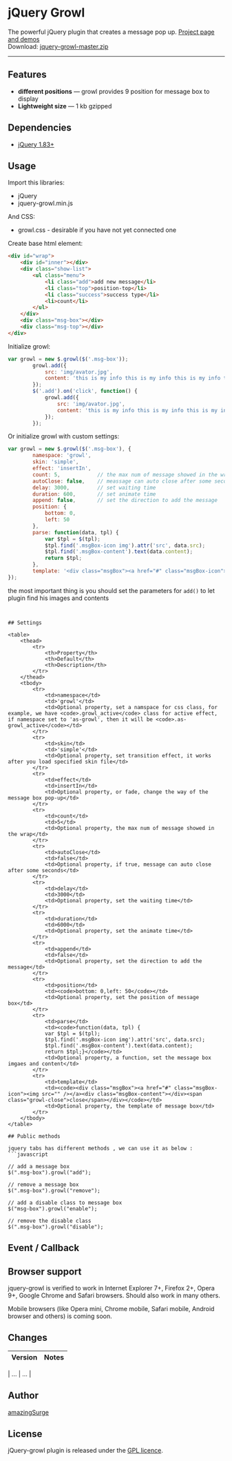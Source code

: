 # jQuery Growl

The powerful jQuery plugin that creates a message pop up. <a href="http://amazingsurge.github.io/jquery-growl/">Project page and demos</a><br />
Download: <a href="https://github.com/amazingSurge/jquery-growl/archive/master.zip">jquery-growl-master.zip</a>

***

## Features

* **different positions** — growl provides 9 position for message box to display
* **Lightweight size** — 1 kb gzipped

## Dependencies
* <a href="http://jquery.com/" target="_blank">jQuery 1.83+</a>


## Usage

Import this libraries:
* jQuery
* jquery-growl.min.js

And CSS:
* growl.css - desirable if you have not yet connected one


Create base html element:
```html
<div id="wrap">
    <div id="inner"></div>
    <div class="show-list">
        <ul class="menu">
            <li class="add">add new message</li>
            <li class="top">position-top</li>
            <li class="success">success type</li>
            <li>count</li>
        </ul>
    </div>
    <div class="msg-box"></div>
    <div class="msg-top"></div>
</div>
```

Initialize growl:
```javascript
var growl = new $.growl($('.msg-box'));
        growl.add({
            src: 'img/avator.jpg',
            content: 'this is my info this is my info this is my info this is my info'
        });
        $('.add').on('click', function() {
            growl.add({
                src: 'img/avator.jpg',
                content: 'this is my info this is my info this is my info this is my info'
            });
        });
```

Or initialize growl with custom settings:
```javascript
var growl = new $.growl($('.msg-box'), {
        namespace: 'growl',
        skin: 'simple',
        effect: 'insertIn',
        count: 5,            // the max num of message showed in the wrap
        autoClose: false,    // meassage can auto close after some seconds
        delay: 3000,         // set waiting time
        duration: 600,       // set animate time
        append: false,       // set the direction to add the message
        position: {
            bottom: 0,
            left: 50
        },
        parse: function(data, tpl) {
            var $tpl = $(tpl);
            $tpl.find('.msgBox-icon img').attr('src', data.src);
            $tpl.find('.msgBox-content').text(data.content);
            return $tpl;
        },
        template: '<div class="msgBox"><a href="#" class="msgBox-icon"><img src="" /></a><div class="msgBox-content"></div><span class="growl-close">close</span></div>'
});
```

the most important thing is you should set the parameters for <code>add()</code> to let plugin find his images and contents

```


## Settings

<table>
    <thead>
        <tr>
            <th>Property</th>
            <th>Default</th>
            <th>Description</th>
        </tr>
    </thead>
    <tbody>
        <tr>
            <td>namespace</td>
            <td>'growl'</td>
            <td>Optional property, set a namspace for css class, for example, we have <code>.growl_active</code> class for active effect, if namespace set to 'as-growl', then it will be <code>.as-growl_active</code></td>
        </tr>
        <tr>
            <td>skin</td>
            <td>'simple'</td>
            <td>Optional property, set transition effect, it works after you load specified skin file</td>
        </tr>
        <tr>
            <td>effect</td>
            <td>insertIn</td>
            <td>Optional property, or fade, change the way of the message box pop-up</td>
        </tr>
        <tr>
            <td>count</td>
            <td>5</td>
            <td>Optional property, the max num of message showed in the wrap</td>
        </tr>
        <tr>
            <td>autoClose</td>
            <td>false</td>
            <td>Optional property, if true, message can auto close after some seconds</td>
        </tr>
        <tr>
            <td>delay</td>
            <td>3000</td>
            <td>Optional property, set the waiting time</td>
        </tr>
        <tr>
            <td>duration</td>
            <td>6000</td>
            <td>Optional property, set the animate time</td>
        </tr>
        <tr>
            <td>append</td>
            <td>false</td>
            <td>Optional property, set the direction to add the message</td>
        </tr>
        <tr>
            <td>position</td>
            <td><code>bottom: 0,left: 50</code></td>
            <td>Optional property, set the position of message box</td>
        </tr>
        <tr>
            <td>parse</td>
            <td><code>function(data, tpl) {
            var $tpl = $(tpl);
            $tpl.find('.msgBox-icon img').attr('src', data.src);
            $tpl.find('.msgBox-content').text(data.content);
            return $tpl;}</code></td>
            <td>Optional property, a function, set the message box imgaes and content</td>
        </tr>
		<tr>
            <td>template</td>
            <td><code><div class="msgBox"><a href="#" class="msgBox-icon"><img src="" /></a><div class="msgBox-content"></div><span class="growl-close">close</span></div></code></td>
            <td>Optional property, the template of message box</td>
        </tr>    
    </tbody>
</table>

## Public methods

jquery tabs has different methods , we can use it as below :
```javascript

// add a message box
$(".msg-box").growl("add");

// remove a message box
$(".msg-box").growl("remove");

// add a disable class to message box
$("msg-box").growl("enable");

// remove the disable class
$(".msg-box").growl("disable");

```

## Event / Callback


## Browser support
jquery-growl is verified to work in Internet Explorer 7+, Firefox 2+, Opera 9+, Google Chrome and Safari browsers. Should also work in many others.

Mobile browsers (like Opera mini, Chrome mobile, Safari mobile, Android browser and others) is coming soon.

## Changes

| Version | Notes                                                            |
|---------|------------------------------------------------------------------|
                                    
|     ... | ...                                                              |


## Author
[amazingSurge](http://amazingSurge.com)

## License
jQuery-growl plugin is released under the <a href="https://github.com/amazingSurge/jquery-growl/blob/master/LICENCE.GPL" target="_blank">GPL licence</a>.
